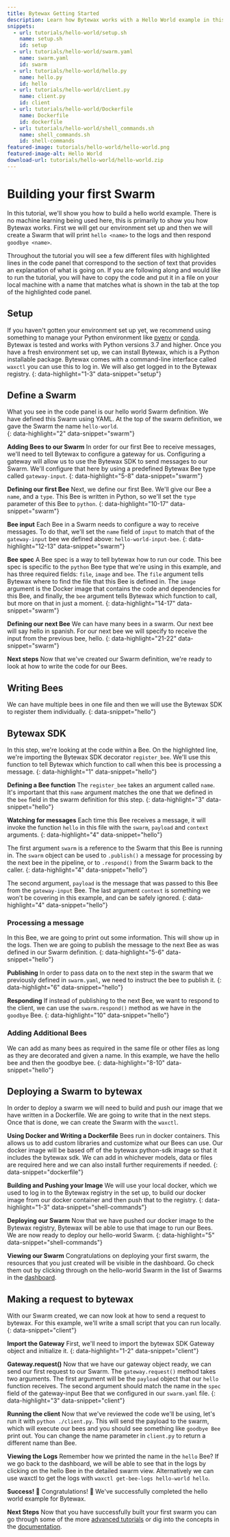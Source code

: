 ```yaml
---
title: Bytewax Getting Started
description: Learn how Bytewax works with a Hello World example in this getting started tutorial. Press the down arrow and follow along with the text on the left which will highlight the corresponding code on the right.
snippets:
  - url: tutorials/hello-world/setup.sh
    name: setup.sh
    id: setup
  - url: tutorials/hello-world/swarm.yaml
    name: swarm.yaml
    id: swarm
  - url: tutorials/hello-world/hello.py
    name: hello.py
    id: hello
  - url: tutorials/hello-world/client.py
    name: client.py
    id: client
  - url: tutorials/hello-world/Dockerfile
    name: Dockerfile
    id: dockerfile
  - url: tutorials/hello-world/shell_commands.sh
    name: shell_commands.sh
    id: shell-commands
featured-image: tutorials/hello-world/hello-world.png
featured-image-alt: Hello World
download-url: tutorials/hello-world/hello-world.zip
---
```


# Building your first Swarm
In this tutorial, we'll show you how to build a hello world example. There is no machine learning being used here, this is primarily to show you how Bytewax works. First we will get our environment set up and then we will create a Swarm that will print `hello <name>` to the logs and then respond `goodbye <name>`.

Throughout the tutorial you will see a few different files with highlighted lines in the code panel that correspond to the section of text that provides an explanation of what is going on. If you are following along and would like to run the tutorial, you will have to copy the code and put it in a file on your local machine with a name that matches what is shown in the tab at the top of the highlighted code panel.

## Setup
If you haven't gotten your environment set up yet, we recommend using something to manage your Python environment like [pyenv](https://realpython.com/intro-to-pyenv/) or [conda](https://conda.io/projects/conda/en/latest/user-guide/tasks/manage-environments.html). Bytewax is tested and works with Python versions 3.7 and higher. Once you have a fresh environment set up, we can install Bytewax, which is a Python installable package. Bytewax comes with a command-line interface called `waxctl` you can use this to log in. We will also get logged in to the Bytewax registry.
{: data-highlight="1-3" data-snippet="setup"}

## Define a Swarm
What you see in the code panel is our hello world Swarm definition. We have defined this Swarm using YAML. At the top of the swarm definition, we gave the Swarm the name `hello-world`.  
{: data-highlight="2" data-snippet="swarm"}

**Adding Bees to our Swarm**
In order for our first Bee to receive messages, we'll need to tell Bytewax to configure a gateway for us. Configuring a gateway will allow us to use the Bytewax SDK to send messages to our Swarm. We'll configure that here by using a predefined Bytewax Bee type called `gateway-input`.
{: data-highlight="5-8" data-snippet="swarm"}

**Defining our first Bee**
Next, we define our first Bee. We'll give our Bee a `name`, and a `type`. This Bee is written in Python, so we'll set the `type` parameter of this Bee to `python`.
{: data-highlight="10-17" data-snippet="swarm"}

**Bee input**
Each Bee in a Swarm needs to configure a way to receive messages. To do that, we'll set the `name` field of `input` to match that of the `gateway-input` bee we defined above: `hello-world-input-bee`.
{: data-highlight="12-13" data-snippet="swarm"}

**Bee spec**
A Bee spec is a way to tell bytewax how to run our code. This bee spec is specific to the `python` Bee type that we're using in this example, and has three required fields: `file`, `image` and `bee`. The `file` argument tells Bytewax where to find the file that this Bee is defined in. The `image` argument is the Docker image that contains the code and dependencies for this Bee, and finally, the `bee` argument tells Bytewax which function to call, but more on that in just a moment.
{: data-highlight="14-17" data-snippet="swarm"}

**Defining our next Bee**
We can have many bees in a swarm. Our next bee will say hello in spanish. For our next bee we will specify to receive the input from the previous bee, hello.
{: data-highlight="21-22" data-snippet="swarm"}

**Next steps**
Now that we've created our Swarm definition, we're ready to look at how to write the code for our Bees.

## Writing Bees
We can have multiple bees in one file and then we will use the Bytewax SDK to register them individually.
{: data-snippet="hello"}

## Bytewax SDK
In this step, we're looking at the code within a Bee. On the highlighted line, we're importing the Bytewax SDK decorator `register_bee`. We'll use this function to tell Bytewax which function to call when this bee is processing a message.
{: data-highlight="1" data-snippet="hello"}

**Defining a Bee function**
The `register_bee` takes an argument called `name`. It's important that this `name` argument matches the one that we defined in the `bee` field in the swarm definition for this step.
{: data-highlight="3" data-snippet="hello"}

**Watching for messages**
Each time this Bee receives a message, it will invoke the function `hello` in this file with the `swarm`, `payload` and `context` arguments.
{: data-highlight="4" data-snippet="hello"}

The first argument `swarm` is a reference to the Swarm that this Bee is running in. The `swarm` object can be used to `.publish()` a message for processing by the next bee in the pipeline, or to `.respond()` from the Swarm back to the caller.
{: data-highlight="4" data-snippet="hello"}

The second argument, `payload` is the message that was passed to this Bee from the `gateway-input` Bee. The last argument `context` is something we won't be covering in this example, and can be safely ignored.
{: data-highlight="4" data-snippet="hello"}

### Processing a message
In this Bee, we are going to print out some information. This will show up in the logs. Then we are going to publish the message to the next Bee as was defined in our Swarm definition.
{: data-highlight="5-6" data-snippet="hello"}

**Publishing**
In order to pass data on to the next step in the swarm that we previously defined in `swarm.yaml`, we need to instruct the bee to publish it.
{: data-highlight="6" data-snippet="hello"}

**Responding**
If instead of publishing to the next Bee, we want to respond to the client, we can use the `swarm.respond()` method as we have in the `goodbye` Bee.
{: data-highlight="10" data-snippet="hello"}

### Adding Additional Bees
We can add as many bees as required in the same file or other files as long as they are decorated and given a name. In this example, we have the hello bee and then the goodbye bee.
{: data-highlight="8-10" data-snippet="hello"}

## Deploying a Swarm to bytewax
In order to deploy a swarm we will need to build and push our image that we have written in a Dockerfile. We are going to write that in the next steps. Once that is done, we can create the Swarm with the `waxctl`.

**Using Docker and Writing a Dockerfile**
Bees run in docker containers. This allows us to add custom libraries and customize what our Bees can use. Our docker image will be based off of the bytewax python-sdk image so that it includes the bytewax sdk. We can add in whichever models, data or files are required here and we can also install further requirements if needed.
{: data-snippet="dockerfile"}

**Building and Pushing your Image**
We will use your local docker, which we used to log in to the Bytewax registry in the set up, to build our docker image from our docker container and then push that to the registry.
{: data-highlight="1-3" data-snippet="shell-commands"}

**Deploying our Swarm**
Now that we have pushed our docker image to the Bytewax registry, Bytewax will be able to use that image to run our Bees. We are now ready to deploy our hello-world Swarm.
{: data-highlight="5" data-snippet="shell-commands"}

**Viewing our Swarm**
Congratulations on deploying your first swarm, the resources that you just created will be visible in the dashboard. Go check them out by clicking through on the hello-world Swarm in the list of Swarms in the [dashboard](https://dashboard.bytewax.net/swarms).

## Making a request to bytewax
With our Swarm created, we can now look at how to send a request to bytewax. For this example, we'll write a small script that you can run locally.
{: data-snippet="client"}

**Import the Gateway**
First, we'll need to import the bytewax SDK Gateway object and initialize it.
{: data-highlight="1-2" data-snippet="client"}

**Gateway.request()**
Now that we have our gateway object ready, we can send our first request to our Swarm. The `gateway.request()` method takes two arguments. The first argument will be the `payload` object that our `hello` function receives. The second argument should match the name in the `spec` field of the gateway-input Bee that we configured in our `swarm.yaml` file.
{: data-highlight="3" data-snippet="client"}

**Running the client**
Now that we've reviewed the code we'll be using, let's run it with `python ./client.py`. This will send the payload to the swarm, which will execute our bees and you should see something like `goodbye Bee` print out. You can change the name parameter in `client.py` to return a different name than Bee.

**Viewing the Logs**
Remember how we printed the name in the `hello` Bee? If we go back to the dashboard, we will be able to see that in the logs by clicking on the hello Bee in the detailed swarm view. Alternatively we can use waxctl to get the logs with `waxctl get-bee-logs hello-world hello`.

**Success!**
🐝 Congratulations! 🐝 We've successfully completed the hello world example for Bytewax.

**Next Steps**
Now that you have successfully built your first swarm you can go through some of the more [advanced tutorials](https://docs.bytewax.io/tutorials/) or dig into the concepts in the [documentation](https://docs.bytewax.io/concepts/overview/).
